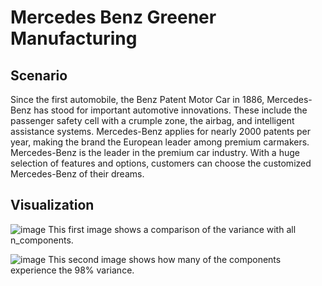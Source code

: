 # Mercedes Benz Greener Manufacturing

## Scenario
Since the first automobile, the Benz Patent Motor Car in 1886, Mercedes-Benz has stood for important automotive innovations. These include the passenger safety cell with a crumple zone, the airbag, and intelligent assistance systems. Mercedes-Benz applies for nearly 2000 patents per year, making the brand the European leader among premium carmakers. Mercedes-Benz is the leader in the premium car industry. With a huge selection of features and options, customers can choose the customized Mercedes-Benz of their dreams.

## Visualization
![image](https://github.com/caand4/Mercedes--Benz-Greener-Manufacturing/assets/80293132/514fd115-5f8e-4c3e-b3b9-b2ed8bb8f181)
This first image shows a comparison of the variance with all n_components.

![image](https://github.com/caand4/Mercedes--Benz-Greener-Manufacturing/assets/80293132/322697f7-d60c-4871-b66d-78c3d378b65f)
This second image shows how many of the components experience the 98% variance.




